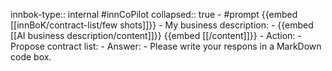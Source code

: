 innbok-type:: internal
#innCoPilot
collapsed:: true
	- #prompt {{embed [[innBoK/contract-list/few shots]]}}
		- My business description:
		- {{embed [[AI business description/content]]}} {{embed [[/content]]}}
		- Action:
		- Propose contract list: 
		- Answer:
		- Please write your respons in a MarkDown code box.




